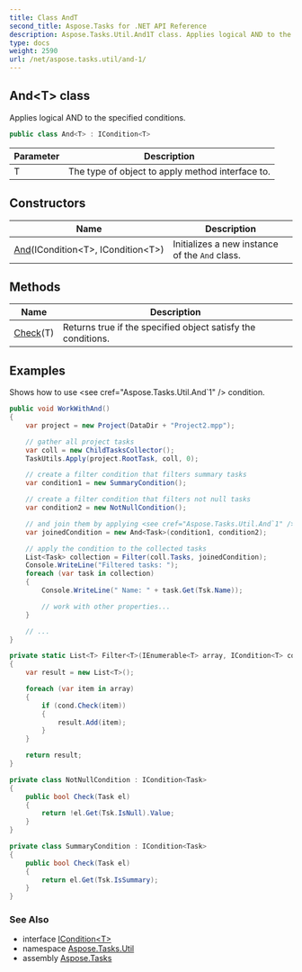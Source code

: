 ```yaml
---
title: Class AndT
second_title: Aspose.Tasks for .NET API Reference
description: Aspose.Tasks.Util.And1T class. Applies logical AND to the specified conditions
type: docs
weight: 2590
url: /net/aspose.tasks.util/and-1/
---
```

## And&lt;T&gt; class

Applies logical AND to the specified conditions.

```csharp
public class And<T> : ICondition<T>
```

| Parameter | Description |
| --- | --- |
| T | The type of object to apply method interface to. |

## Constructors

| Name | Description |
| --- | --- |
| [And](and/)(ICondition&lt;T&gt;, ICondition&lt;T&gt;) | Initializes a new instance of the `And` class. |

## Methods

| Name | Description |
| --- | --- |
| [Check](../../aspose.tasks.util/and-1/check/)(T) | Returns true if the specified object satisfy the conditions. |

## Examples

Shows how to use &lt;see cref="Aspose.Tasks.Util.And`1" /&gt; condition.

```csharp
public void WorkWithAnd()
{
    var project = new Project(DataDir + "Project2.mpp");

    // gather all project tasks
    var coll = new ChildTasksCollector();
    TaskUtils.Apply(project.RootTask, coll, 0);

    // create a filter condition that filters summary tasks
    var condition1 = new SummaryCondition();

    // create a filter condition that filters not null tasks
    var condition2 = new NotNullCondition();

    // and join them by applying <see cref="Aspose.Tasks.Util.And`1" /> condition
    var joinedCondition = new And<Task>(condition1, condition2);

    // apply the condition to the collected tasks
    List<Task> collection = Filter(coll.Tasks, joinedCondition);
    Console.WriteLine("Filtered tasks: ");
    foreach (var task in collection)
    {
        Console.WriteLine(" Name: " + task.Get(Tsk.Name));

        // work with other properties...
    }

    // ...
}

private static List<T> Filter<T>(IEnumerable<T> array, ICondition<T> cond)
{
    var result = new List<T>();

    foreach (var item in array)
    {
        if (cond.Check(item))
        {
            result.Add(item);
        }
    }

    return result;
}

private class NotNullCondition : ICondition<Task>
{
    public bool Check(Task el)
    {
        return !el.Get(Tsk.IsNull).Value;
    }
}

private class SummaryCondition : ICondition<Task>
{
    public bool Check(Task el)
    {
        return el.Get(Tsk.IsSummary);
    }
}
```

### See Also

* interface [ICondition&lt;T&gt;](../icondition-1/)
* namespace [Aspose.Tasks.Util](../../aspose.tasks.util/)
* assembly [Aspose.Tasks](../../)



